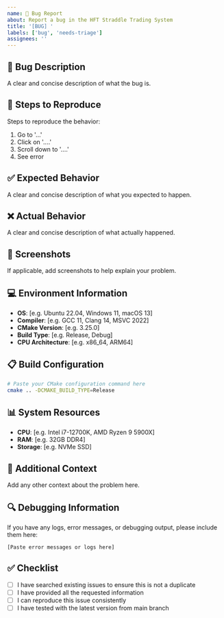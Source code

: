 ```yaml
---
name: 🐛 Bug Report
about: Report a bug in the HFT Straddle Trading System
title: '[BUG] '
labels: ['bug', 'needs-triage']
assignees: ''
---
```


## 🐛 Bug Description
A clear and concise description of what the bug is.

## 🔄 Steps to Reproduce
Steps to reproduce the behavior:
1. Go to '...'
2. Click on '....'
3. Scroll down to '....'
4. See error

## ✅ Expected Behavior
A clear and concise description of what you expected to happen.

## ❌ Actual Behavior
A clear and concise description of what actually happened.

## 📸 Screenshots
If applicable, add screenshots to help explain your problem.

## 💻 Environment Information
- **OS**: [e.g. Ubuntu 22.04, Windows 11, macOS 13]
- **Compiler**: [e.g. GCC 11, Clang 14, MSVC 2022]
- **CMake Version**: [e.g. 3.25.0]
- **Build Type**: [e.g. Release, Debug]
- **CPU Architecture**: [e.g. x86_64, ARM64]

## 📋 Build Configuration
```bash
# Paste your CMake configuration command here
cmake .. -DCMAKE_BUILD_TYPE=Release
```

## 📊 System Resources
- **CPU**: [e.g. Intel i7-12700K, AMD Ryzen 9 5900X]
- **RAM**: [e.g. 32GB DDR4]
- **Storage**: [e.g. NVMe SSD]

## 📝 Additional Context
Add any other context about the problem here.

## 🔍 Debugging Information
If you have any logs, error messages, or debugging output, please include them here:

```
[Paste error messages or logs here]
```

## ✅ Checklist
- [ ] I have searched existing issues to ensure this is not a duplicate
- [ ] I have provided all the requested information
- [ ] I can reproduce this issue consistently
- [ ] I have tested with the latest version from main branch